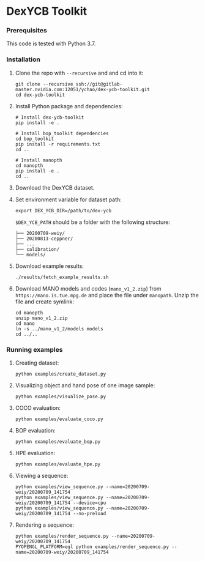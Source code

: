 # DexYCB Toolkit

### Prerequisites

This code is tested with Python 3.7.

### Installation

1. Clone the repo with `--recursive` and and cd into it:

    ```Shell
    git clone --recursive ssh://git@gitlab-master.nvidia.com:12051/ychao/dex-ycb-toolkit.git
    cd dex-ycb-toolkit
    ```

2. Install Python package and dependencies:

    ```Shell
    # Install dex-ycb-toolkit
    pip install -e .

    # Install bop_toolkit dependencies
    cd bop_toolkit
    pip install -r requirements.txt
    cd ..

    # Install manopth
    cd manopth
    pip install -e .
    cd ..
    ```

3. Download the DexYCB dataset.

4. Set environment variable for dataset path:

    ```Shell
    export DEX_YCB_DIR=/path/to/dex-ycb
    ```

    `$DEX_YCB_PATH` should be a folder with the following structure:

    ```Shell
    ├── 20200709-weiy/
    ├── 20200813-ceppner/
    ├── ...
    ├── calibration/
    └── models/
    ```

5. Download example results:

    ```Shell
    ./results/fetch_example_results.sh
    ```

6. Download MANO models and codes (`mano_v1_2.zip`) from `https://mano.is.tue.mpg.de` and place the file under `manopath`. Unzip the file and create symlink:

    ```Shell
    cd manopth
    unzip mano_v1_2.zip
    cd mano
    ln -s ../mano_v1_2/models models
    cd ../..
    ```

### Running examples

1. Creating dataset:

    ```Shell
    python examples/create_dataset.py
    ```

2. Visualizing object and hand pose of one image sample:

    ```Shell
    python examples/visualize_pose.py
    ```

3. COCO evaluation:

    ```Shell
    python examples/evaluate_coco.py
    ```

4. BOP evaluation:

    ```Shell
    python examples/evaluate_bop.py
    ```

5. HPE evaluation:

    ```Shell
    python examples/evaluate_hpe.py
    ```

6. Viewing a sequence:

    ```Shell
    python examples/view_sequence.py --name=20200709-weiy/20200709_141754
    python examples/view_sequence.py --name=20200709-weiy/20200709_141754 --device=cpu
    python examples/view_sequence.py --name=20200709-weiy/20200709_141754 --no-preload
    ```

7. Rendering a sequence:

    ```Shell
    python examples/render_sequence.py --name=20200709-weiy/20200709_141754
    PYOPENGL_PLATFORM=egl python examples/render_sequence.py --name=20200709-weiy/20200709_141754
    ```

